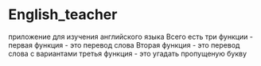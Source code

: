 # English_teacher
приложение для изучения английского языка
Всего есть три функции - первая функция - это перевод слова
Вторая функция - это перевод слова с вариантами
третья функция - это угадать пропущеную букву

